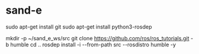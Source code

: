 # sand-e
sudo apt-get install git
sudo apt-get install python3-rosdep

mkdir -p ~/sand_e_ws/src
git clone https://github.com/ros/ros_tutorials.git -b humble
cd ..
rosdep install -i --from-path src --rosdistro humble -y


